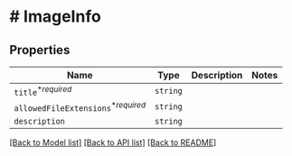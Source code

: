 # # ImageInfo



## Properties

Name | Type | Description | Notes
------------ | ------------- | ------------- | -------------
| `title`<sup>*_required_</sup> | ```string``` |   |  |
| `allowedFileExtensions`<sup>*_required_</sup> | ```string``` |   |  |
| `description` | ```string``` |   |  |

[[Back to Model list]](../README.md#models) [[Back to API list]](../README.md#api-endpoints) [[Back to README]](../README.md)
